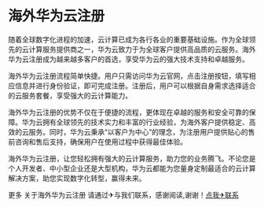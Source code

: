 # 海外华为云注册

随着全球数字化进程的加速，云计算已成为各行各业的重要基础设施。作为全球领先的云计算服务提供商之一，华为云致力于为全球客户提供高品质的云服务。海外华为云注册成为越来越多客户的首选，享受华为云的强大技术支持和卓越服务。

海外华为云注册流程简单快捷。用户只需访问华为云官网，点击注册按钮，填写相应信息并进行身份验证，即可完成注册。注册后，用户可以根据自身需求选择适合的云服务套餐，享受强大的云计算能力。

海外华为云注册的优势不仅在于便捷的流程，更体现在卓越的服务和安全可靠的保障。华为云拥有全球领先的技术实力和丰富的行业经验，为海外客户提供稳定、高效的云服务。同时，华为云秉承“以客户为中心”的理念，为注册用户提供贴心的售前咨询和售后支持，确保用户在使用过程中获得最佳体验。

海外华为云注册，让您轻松拥有强大的云计算服务，助力您的业务腾飞。不论您是个人开发者、中小型企业还是大型机构，华为云都能为您量身定制最适合的云计算解决方案，助您实现数字化转型，赢得未来。

更多 关于海外华为云注册 请通过✈与我们联系，感谢阅读,谢谢！[点我✈联系](https://w.k02.cc)